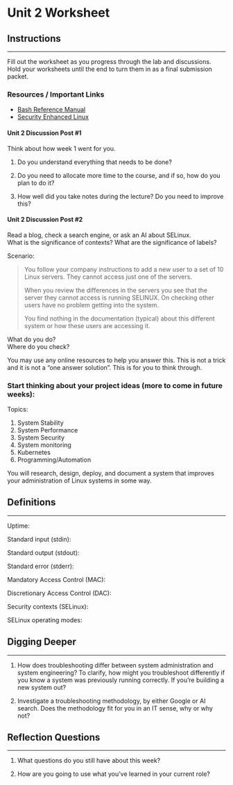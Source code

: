 # Unit 2 Worksheet

## Instructions

---

Fill out the worksheet as you progress through the lab and discussions.
Hold your worksheets until the end to turn them in as a final submission packet.

### Resources / Important Links

- [Bash Reference Manual](https://www.gnu.org/software/bash/manual/bash.html)
- [Security Enhanced Linux](https://docs.redhat.com/en/documentation/red_hat_enterprise_linux/9/html/using_selinux/getting-started-with-selinux_using-selinux#getting-started-with-selinux_using-selinux)

#### Unit 2 Discussion Post #1

Think about how week 1 went for you.

1. Do you understand everything that needs to be done?

2. Do you need to allocate more time to the course, and if so, how do you plan to do it?

3. How well did you take notes during the lecture? Do you need to improve this?

#### Unit 2 Discussion Post #2

Read a blog, check a search engine, or ask an AI about SELinux.  
What is the significance of contexts? What are the significance of labels?

Scenario:

> You follow your company instructions to add a new user to a set of 10 Linux
> servers. They cannot access just one of the servers.
> 
> When you review the differences in the servers you see that the server they
> cannot access is running SELINUX. On checking other users have no problem
> getting into the system.
> 
> You find nothing in the documentation (typical) about this different system or
> how these users are accessing it.


What do you do?  
Where do you check?

You may use any online resources to help you answer this. This is not a trick
and it is not a “one answer solution”. This is for you to think through.

### Start thinking about your project ideas (more to come in future weeks):

Topics:

1. System Stability
2. System Performance
3. System Security
4. System monitoring
5. Kubernetes
6. Programming/Automation

You will research, design, deploy, and document a system that improves your administration of Linux systems in some way.

## Definitions

---

Uptime:

Standard input (stdin):

Standard output (stdout):

Standard error (stderr):

Mandatory Access Control (MAC):

Discretionary Access Control (DAC):

Security contexts (SELinux):

SELinux operating modes:

## Digging Deeper

---

1. How does troubleshooting differ between system administration and system
   engineering? To clarify, how might you troubleshoot differently if you know a
   system was previously running correctly. If you’re building a new system out?

2. Investigate a troubleshooting methodology, by either Google or AI search.
   Does the methodology fit for you in an IT sense, why or why not?

## Reflection Questions

---

1. What questions do you still have about this week?

2. How are you going to use what you’ve learned in your current role?

